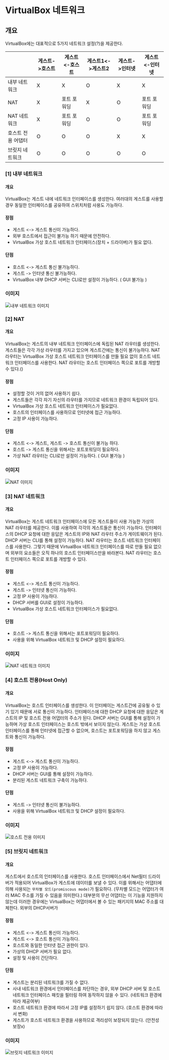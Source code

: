 # VirtualBox 네트워크

## 개요 

VirtualBox에는 대표적으로 5가지 네트워크 설정(?)을 제공한다.

|                  | 게스트->호스트 | 게스트<-호스트 | 게스트1<->게스트2 | 게스트->인터넷 | 게스트<-인터넷 | 
| ---              | ---           | ---           | ---              | ---          | ---           |
| 내부 네트워크     |   X   |   X   |   O   |   X   |   X   |
| NAT              |    X   |   포트 포워딩 | X | O | 포트 포워딩|
| NAT 네트워크      | X | 포트 포워딩 | O | O | 포트 포워딩 |
| 호스트 전용 어댑터 | O | O | O | X | X |
| 브릿지 네트워크    | O | O | O | O | O |

### [1] 내부 네트워크

#### 개요

VirtualBox는 게스트 내에 네트워크 인터페이스를 생성한다.
여러대의 게스트를 사용할 경우 동일한 인터페이스를 공유하여 스위치처럼 사용도 가능하다.

#### 장점

- 게스트 <-> 게스트 통신이 가능하다.
- 외부 호스트에서 접근이 불가능 하기 때문에 안전하다.
- VirtualBox 가상 호스트 네트워크 인터페이스(장치 + 드라이버)가 필요 없다.

#### 단점

- 호스트 <-> 게스트 통신 불가능하다.
- 게스트 -> 인터넷 통신 불가능하다.
- VirtualBox 내부 DHCP 서버는 CLI로만 설정이 가능하다. ( GUI 불가능 )

### 이미지

![내부 네트워크 이미지](./img/01_내부네트워크.png)

### [2] NAT

#### 개요

VirtualBox는 게스트의 내부 네트워크 인터페이스에 독립된 NAT 라우터를 생성한다.
게스트들은 각각 가상 라우터를 가지고 있으며 게스트간에는 통신이 불가능하다.
NAT 라우터는 VirtualBox 가상 호스트 네트워크 인터페이스를 만들 필요 없이 호스트 네트워크 인터페이스를 사용한다.
NAT 라우터는 호스트 인터페이스 쪽으로 포트를 개방할 수 있다.()

#### 장점

- 설정할 것이 거의 없어 사용하기 쉽다.
- 게스트들은 각각 자기 자신의 라우터를 가지므로 네트워크 환경이 독립되어 있다.
- VirtualBox 가상 호스트 네트워크 인터페이스가 필요없다.
- 호스트의 인터페이스를 사용하므로 인터넷에 접근 가능하다.
- 고정 IP 사용이 가능하다.

#### 단점

- 게스트 <-> 게스트, 게스트 -> 호스트 통신이 불가능 하다.
- 호스트 -> 게스트 통신을 위해서는 포트포워딩이 필요하다.
- 가상 NAT 라우터는 CLI로만 설정이 가능하다. ( GUI 불가능 )

### 이미지

![NAT 이미지](./img/02_NAT.png)

### [3] NAT 네트워크

#### 개요

VirtualBox는 게스트 네트워크 인터페이스에 모든 게스트들이 사용 가능한 가상의 NAT 라우터를 제공한다. 
이를 사용하여 각각의 게스트들은 통신이 가능하다.
인터페이스의 DHCP 요청에 대한 응답은 게스트의 IP와 NAT 라우터 주소가 게이트웨이가 된다.
DHCP 서버는 CLI를 통해 설정이 가능하다. NAT 라우터는 호스트 네트워크 인터페이스를 사용한다. 그렇기 때문에 VirtualBox 네트워크 인터페이스를 따로 만들 필요 없으며 외부의 요소들은 오직 하나의 호스트 인터페이스만을 바라본다.
NAT 라우터는 호스트 인터페이스 쪽으로 포트를 개방할 수 있다.

#### 장점

- 게스트 <-> 게스트 통신이 가능하다.
- 게스트 -> 인터넷 통신이 가능하다.
- 고정 IP 사용이 가능하다.
- DHCP 서버를 GUI로 설정이 가능하다.
- VirtualBox 가상 호스트 네트워크 인터페이스가 필요없다.

#### 단점

- 호스트 -> 게스트 통신을 위해서는 포트포워딩이 필요하다.
- 사용을 위해 VirtualBox 네트워크 및 DHCP 설정이 필요하다.

### 이미지

![NAT 네트워크 이미지](./img/03_NAT네트워크.png)

### [4] 호스트 전용(Host Only)

#### 개요

VirtualBox는 호스트 인터페이스를 생성한다. 이 인터페이는 게스트간에 공유될 수 있기 있기 때문에 서로 통신이 가능하다. 인터페이스에 대한 DHCP 요청에 대한 응답은 게스트의 IP 및 호스트 전용 어댑터의 주소가 된다.
DHCP 서버는 GUI를 통해 설정이 가능하며 가상 호스트 인터페이스는 호스트 밖에서 보이지 않는다.
게스트는 가상 호스트 인터페이스를 통해 인터넷에 접근할 수 없으며, 호스트는 포트포워딩을 하지 않고 게스트와 통신이 가능하다.

#### 장점

- 게스트 <-> 게스트 통신이 가능하다.
- 고정 IP 사용이 가능하다.
- DHCP 서버는 GUI를 통해 설정이 가능하다.
- 분리된 게스트 네트워크 구축이 가능하다.

#### 단점

- 게스트 -> 인터넷 통신이 불가능하다.
- 사용을 위해 VirtualBox 네트워크 및 DHCP 설정이 필요하다.

### 이미지

![호스트 전용 이미지](./img/04_호스트전용.png)

### [5] 브릿지 네트워크

#### 개요

게스트에서 호스트의 인터페이스를 사용한다.
호스트 인터페이스에서 Net필터 드라이버가 적용되어 VirtualBox가 게스트에 데이터를 보낼 수 있다.
이를 위해서는 어댑터에 의해 사용되는 `무차별 모드(promiscous mode)`가 필요하다. (무차별 모드는 어댑터가 여러 MAC 주소를 가질 수 있음을 의미한다.)
대부분의 무선 어댑터는 이 기능을 지원하지 않는데 이러한 경우에는 VirtualBox는 어댑터에서 볼 수 있는 패키지의 MAC 주소를 대체한다.
외부의 DHCP서버가 

#### 장점

- 게스트 <-> 게스트 통신이 가능하다.
- 게스트 <-> 호스트 통신이 가능하다. 
- 호스트와 동일한 인터넷 접근 권한이 있다.
- 가상의 DHCP 서버가 필요 없다.
- 설정 및 사용이 간단하다.

#### 단점

- 게스트는 분리된 네트워크를 가질 수 없다.
- 사내 네트워크 환경에서 인터페이스를 차단하는 경우, 외부 DHCP 서버 및 호스트 네트워크 인터페이스 패킷을 필터링 하여 동작하지 않을 수 있다. (네트워크 환경에 따라 제공여부)
- 호스트 네트워크 환경에 따라서 고정 IP를 설정하기 쉽지 않다. (호스트 환경에 따라서 변화)
- 게스트가 호스트 네트워크 환경을 사용하므로 격리성이 보장되지 않는다. (안전성 보장x)

### 이미지

![브릿지 네트워크 이미지](./img/05_브릿지(wireless).png)